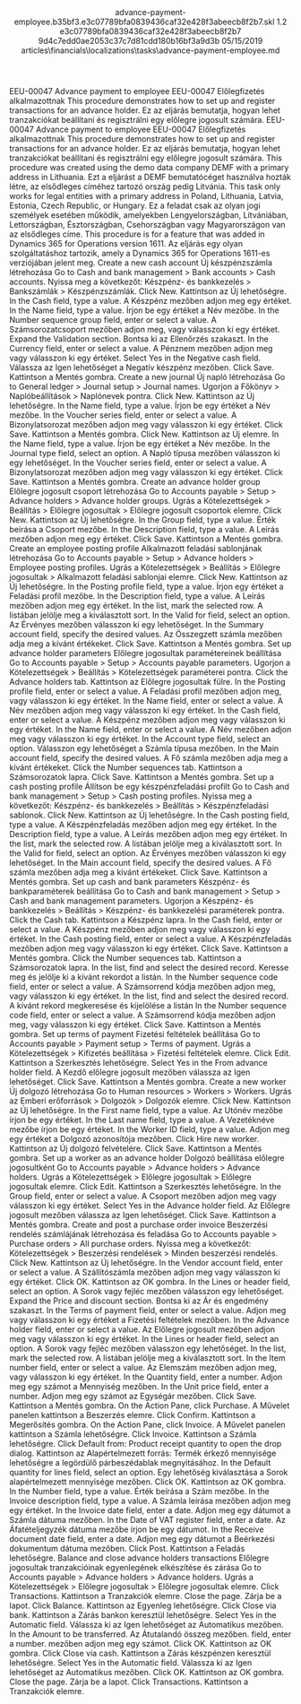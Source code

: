<?xml version="1.0" encoding="UTF-8"?>
<xliff xmlns:logoport="urn:logoport:xliffeditor:xliff-extras:1.0" xmlns:tilt="urn:logoport:xliffeditor:tilt-non-translatables:1.0" xmlns:xsi="http://www.w3.org/2001/XMLSchema-instance" xmlns="urn:oasis:names:tc:xliff:document:1.2" xmlns:xliffext="urn:microsoft:content:schema:xliffextensions" version="1.2" xsi:schemaLocation="urn:oasis:names:tc:xliff:document:1.2 xliff-core-1.2-transitional.xsd">
  <file datatype="xml" source-language="en-US" original="advance-payment-employee.md" target-language="hu-HU">
    <header>
      <tool tool-company="Microsoft" tool-version="1.0-7889195" tool-name="mdxliff" tool-id="mdxliff"/>
      <xliffext:skl_file_name>advance-payment-employee.b35bf3.e3c07789bfa0839436caf32e428f3abeecb8f2b7.skl</xliffext:skl_file_name>
      <xliffext:version>1.2</xliffext:version>
      <xliffext:ms.openlocfilehash>e3c07789bfa0839436caf32e428f3abeecb8f2b7</xliffext:ms.openlocfilehash>
      <xliffext:ms.sourcegitcommit>9d4c7edd0ae2053c37c7d81cdd180b16bf3a9d3b</xliffext:ms.sourcegitcommit>
      <xliffext:ms.lasthandoff>05/15/2019</xliffext:ms.lasthandoff>
      <xliffext:ms.openlocfilepath>articles\financials\localizations\tasks\advance-payment-employee.md</xliffext:ms.openlocfilepath>
    </header>
    <body>
      <group extype="content" id="content">
        <trans-unit xml:space="preserve" translate="yes" id="101" restype="x-metadata">
          <source>EEU-00047 Advance payment to employee</source>
        <target logoport:matchpercent="101" state="translated" state-qualifier="leveraged-tm">EEU-00047 Előlegfizetés alkalmazottnak</target></trans-unit>
        <trans-unit xml:space="preserve" translate="yes" id="102" restype="x-metadata">
          <source>This procedure demonstrates how to set up and register transactions for an advance holder.</source>
        <target logoport:matchpercent="101" state="translated" state-qualifier="leveraged-tm">Ez az eljárás bemutatja, hogyan lehet tranzakciókat beállítani és regisztrálni egy előlegre jogosult számára.</target></trans-unit>
        <trans-unit xml:space="preserve" translate="yes" id="103">
          <source>EEU-00047 Advance payment to employee</source>
        <target logoport:matchpercent="101" state="translated" state-qualifier="leveraged-tm">EEU-00047 Előlegfizetés alkalmazottnak</target></trans-unit>
        <trans-unit xml:space="preserve" translate="yes" id="104">
          <source>This procedure demonstrates how to set up and register transactions for an advance holder.</source>
        <target logoport:matchpercent="101" state="translated" state-qualifier="leveraged-tm">Ez az eljárás bemutatja, hogyan lehet tranzakciókat beállítani és regisztrálni egy előlegre jogosult számára.</target></trans-unit>
        <trans-unit xml:space="preserve" translate="yes" id="105">
          <source>This procedure was created using the demo data company DEMF with a primary address in Lithuania.</source>
        <target logoport:matchpercent="101" state="translated" state-qualifier="leveraged-tm">Ezt a eljárást a DEMF bemutatócéget használva hozták létre, az elsődleges címéhez tartozó ország pedig Litvánia.</target></trans-unit>
        <trans-unit xml:space="preserve" translate="yes" id="106">
          <source>This task only works for legal entities with a primary address in Poland, Lithuania, Latvia, Estonia, Czech Republic, or Hungary.</source>
        <target logoport:matchpercent="101" state="translated" state-qualifier="leveraged-tm">Ez a feladat csak az olyan jogi személyek esetében működik, amelyekben Lengyelországban, Litvániában, Lettországban, Észtországban, Csehországban vagy Magyarországon van az elsődleges címe.</target></trans-unit>
        <trans-unit xml:space="preserve" translate="yes" id="107">
          <source>This procedure is for a feature that was added in Dynamics 365 for Operations version 1611.</source>
        <target logoport:matchpercent="101" state="translated" state-qualifier="leveraged-tm">Az eljárás egy olyan szolgáltatáshoz tartozik, amely a Dynamics 365 for Operations 1611-es verziójában jelent meg.</target></trans-unit>
        <trans-unit xml:space="preserve" translate="yes" id="108">
          <source>Create a new cash account</source>
        <target logoport:matchpercent="101" state="translated" state-qualifier="leveraged-tm">Új készpénzszámla létrehozása</target></trans-unit>
        <trans-unit xml:space="preserve" translate="yes" id="109">
          <source>Go to Cash and bank management &gt; Bank accounts &gt; Cash accounts.</source>
        <target logoport:matchpercent="101" state="translated" state-qualifier="leveraged-tm">Nyissa meg a következőt: Készpénz- és bankkezelés &gt; Bankszámlák &gt; Készpénzszámlák.</target></trans-unit>
        <trans-unit xml:space="preserve" translate="yes" id="110">
          <source>Click New.</source>
        <target logoport:matchpercent="101" state="translated" state-qualifier="leveraged-tm">Kattintson az Új lehetőségre.</target></trans-unit>
        <trans-unit xml:space="preserve" translate="yes" id="111">
          <source>In the Cash field, type a value.</source>
        <target logoport:matchpercent="101" state="translated" state-qualifier="leveraged-tm">A Készpénz mezőben adjon meg egy értéket.</target></trans-unit>
        <trans-unit xml:space="preserve" translate="yes" id="112">
          <source>In the Name field, type a value.</source>
        <target logoport:matchpercent="101" state="translated" state-qualifier="leveraged-tm">Írjon be egy értéket a Név mezőbe.</target></trans-unit>
        <trans-unit xml:space="preserve" translate="yes" id="113">
          <source>In the Number sequence group field, enter or select a value.</source>
        <target logoport:matchpercent="101" state="translated" state-qualifier="leveraged-tm">A Számsorozatcsoport mezőben adjon meg, vagy válasszon ki egy értéket.</target></trans-unit>
        <trans-unit xml:space="preserve" translate="yes" id="114">
          <source>Expand the Validation section.</source>
        <target logoport:matchpercent="101" state="translated" state-qualifier="leveraged-tm">Bontsa ki az Ellenőrzés szakaszt.</target></trans-unit>
        <trans-unit xml:space="preserve" translate="yes" id="115">
          <source>In the Currency field, enter or select a value.</source>
        <target logoport:matchpercent="101" state="translated" state-qualifier="leveraged-tm">A Pénznem mezőben adjon meg vagy válasszon ki egy értéket.</target></trans-unit>
        <trans-unit xml:space="preserve" translate="yes" id="116">
          <source>Select Yes in the Negative cash field.</source>
        <target logoport:matchpercent="101" state="translated" state-qualifier="leveraged-tm">Válassza az Igen lehetőséget a Negatív készpénz mezőben.</target></trans-unit>
        <trans-unit xml:space="preserve" translate="yes" id="117">
          <source>Click Save.</source>
        <target logoport:matchpercent="101" state="translated" state-qualifier="leveraged-tm">Kattintson a Mentés gombra.</target></trans-unit>
        <trans-unit xml:space="preserve" translate="yes" id="118">
          <source>Create a new journal</source>
        <target logoport:matchpercent="101" state="translated" state-qualifier="leveraged-tm">Új napló létrehozása</target></trans-unit>
        <trans-unit xml:space="preserve" translate="yes" id="119">
          <source>Go to General ledger &gt; Journal setup &gt; Journal names.</source>
        <target logoport:matchpercent="101" state="translated" state-qualifier="leveraged-tm">Ugorjon a Főkönyv &gt; Naplóbeállítások &gt; Naplónevek pontra.</target></trans-unit>
        <trans-unit xml:space="preserve" translate="yes" id="120">
          <source>Click New.</source>
        <target logoport:matchpercent="101" state="translated" state-qualifier="leveraged-tm">Kattintson az Új lehetőségre.</target></trans-unit>
        <trans-unit xml:space="preserve" translate="yes" id="121">
          <source>In the Name field, type a value.</source>
        <target logoport:matchpercent="101" state="translated" state-qualifier="leveraged-tm">Írjon be egy értéket a Név mezőbe.</target></trans-unit>
        <trans-unit xml:space="preserve" translate="yes" id="122">
          <source>In the Voucher series field, enter or select a value.</source>
        <target logoport:matchpercent="101" state="translated" state-qualifier="leveraged-tm">A Bizonylatsorozat mezőben adjon meg vagy válasszon ki egy értéket.</target></trans-unit>
        <trans-unit xml:space="preserve" translate="yes" id="123">
          <source>Click Save.</source>
        <target logoport:matchpercent="101" state="translated" state-qualifier="leveraged-tm">Kattintson a Mentés gombra.</target></trans-unit>
        <trans-unit xml:space="preserve" translate="yes" id="124">
          <source>Click New.</source>
        <target logoport:matchpercent="101" state="translated" state-qualifier="leveraged-tm">Kattintson az Új elemre.</target></trans-unit>
        <trans-unit xml:space="preserve" translate="yes" id="125">
          <source>In the Name field, type a value.</source>
        <target logoport:matchpercent="101" state="translated" state-qualifier="leveraged-tm">Írjon be egy értéket a Név mezőbe.</target></trans-unit>
        <trans-unit xml:space="preserve" translate="yes" id="126">
          <source>In the Journal type field, select an option.</source>
        <target logoport:matchpercent="101" state="translated" state-qualifier="leveraged-tm">A Napló típusa mezőben válasszon ki egy lehetőséget.</target></trans-unit>
        <trans-unit xml:space="preserve" translate="yes" id="127">
          <source>In the Voucher series field, enter or select a value.</source>
        <target logoport:matchpercent="101" state="translated" state-qualifier="leveraged-tm">A Bizonylatsorozat mezőben adjon meg vagy válasszon ki egy értéket.</target></trans-unit>
        <trans-unit xml:space="preserve" translate="yes" id="128">
          <source>Click Save.</source>
        <target logoport:matchpercent="101" state="translated" state-qualifier="leveraged-tm">Kattintson a Mentés gombra.</target></trans-unit>
        <trans-unit xml:space="preserve" translate="yes" id="129">
          <source>Create an advance holder group</source>
        <target logoport:matchpercent="101" state="translated" state-qualifier="leveraged-tm">Előlegre jogosult csoport létrehozása</target></trans-unit>
        <trans-unit xml:space="preserve" translate="yes" id="130">
          <source>Go to Accounts payable &gt; Setup &gt; Advance holders &gt; Advance holder groups.</source>
        <target logoport:matchpercent="101" state="translated" state-qualifier="leveraged-tm">Ugrás a Kötelezettségek &gt; Beállítás &gt; Előlegre jogosultak &gt; Előlegre jogosult csoportok elemre.</target></trans-unit>
        <trans-unit xml:space="preserve" translate="yes" id="131">
          <source>Click New.</source>
        <target logoport:matchpercent="101" state="translated" state-qualifier="leveraged-tm">Kattintson az Új lehetőségre.</target></trans-unit>
        <trans-unit xml:space="preserve" translate="yes" id="132">
          <source>In the Group field, type a value.</source>
        <target logoport:matchpercent="101" state="translated" state-qualifier="leveraged-tm">Érték beírása a Csoport mezőbe.</target></trans-unit>
        <trans-unit xml:space="preserve" translate="yes" id="133">
          <source>In the Description field, type a value.</source>
        <target logoport:matchpercent="101" state="translated" state-qualifier="leveraged-tm">A Leírás mezőben adjon meg egy értéket.</target></trans-unit>
        <trans-unit xml:space="preserve" translate="yes" id="134">
          <source>Click Save.</source>
        <target logoport:matchpercent="101" state="translated" state-qualifier="leveraged-tm">Kattintson a Mentés gombra.</target></trans-unit>
        <trans-unit xml:space="preserve" translate="yes" id="135">
          <source>Create an employee posting profile</source>
        <target logoport:matchpercent="101" state="translated" state-qualifier="leveraged-tm">Alkalmazott feladási sablonjának létrehozása</target></trans-unit>
        <trans-unit xml:space="preserve" translate="yes" id="136">
          <source>Go to Accounts payable &gt; Setup &gt; Advance holders &gt; Employee posting profiles.</source>
        <target logoport:matchpercent="101" state="translated" state-qualifier="leveraged-tm">Ugrás a Kötelezettségek &gt; Beállítás &gt; Előlegre jogosultak &gt; Alkalmazott feladási sablonjai elemre.</target></trans-unit>
        <trans-unit xml:space="preserve" translate="yes" id="137">
          <source>Click New.</source>
        <target logoport:matchpercent="101" state="translated" state-qualifier="leveraged-tm">Kattintson az Új lehetőségre.</target></trans-unit>
        <trans-unit xml:space="preserve" translate="yes" id="138">
          <source>In the Posting profile field, type a value.</source>
        <target logoport:matchpercent="101" state="translated" state-qualifier="leveraged-tm">Írjon egy értéket a Feladási profil mezőbe.</target></trans-unit>
        <trans-unit xml:space="preserve" translate="yes" id="139">
          <source>In the Description field, type a value.</source>
        <target logoport:matchpercent="101" state="translated" state-qualifier="leveraged-tm">A Leírás mezőben adjon meg egy értéket.</target></trans-unit>
        <trans-unit xml:space="preserve" translate="yes" id="140">
          <source>In the list, mark the selected row.</source>
        <target logoport:matchpercent="101" state="translated" state-qualifier="leveraged-tm">A listában jelölje meg a kiválasztott sort.</target></trans-unit>
        <trans-unit xml:space="preserve" translate="yes" id="141">
          <source>In the Valid for field, select an option.</source>
        <target logoport:matchpercent="101" state="translated" state-qualifier="leveraged-tm">Az Érvényes mezőben válasszon ki egy lehetőséget.</target></trans-unit>
        <trans-unit xml:space="preserve" translate="yes" id="142">
          <source>In the Summary account field, specify the desired values.</source>
        <target logoport:matchpercent="101" state="translated" state-qualifier="leveraged-tm">Az Összegzett számla mezőben adja meg a kívánt értékeket.</target></trans-unit>
        <trans-unit xml:space="preserve" translate="yes" id="143">
          <source>Click Save.</source>
        <target logoport:matchpercent="101" state="translated" state-qualifier="leveraged-tm">Kattintson a Mentés gombra.</target></trans-unit>
        <trans-unit xml:space="preserve" translate="yes" id="144">
          <source>Set up advance holder parameters</source>
        <target logoport:matchpercent="101" state="translated" state-qualifier="leveraged-tm">Előlegre jogosultak paramétereinek beállítása</target></trans-unit>
        <trans-unit xml:space="preserve" translate="yes" id="145">
          <source>Go to Accounts payable &gt; Setup &gt; Accounts payable parameters.</source>
        <target logoport:matchpercent="101" state="translated" state-qualifier="leveraged-tm">Ugorjon a Kötelezettségek &gt; Beállítás &gt; Kötelezettségek paraméterei pontra.</target></trans-unit>
        <trans-unit xml:space="preserve" translate="yes" id="146">
          <source>Click the Advance holders tab.</source>
        <target logoport:matchpercent="101" state="translated" state-qualifier="leveraged-tm">Kattintson az Előlegre jogosultak fülre.</target></trans-unit>
        <trans-unit xml:space="preserve" translate="yes" id="147">
          <source>In the Posting profile field, enter or select a value.</source>
        <target logoport:matchpercent="101" state="translated" state-qualifier="leveraged-tm">A Feladási profil mezőben adjon meg, vagy válasszon ki egy értéket.</target></trans-unit>
        <trans-unit xml:space="preserve" translate="yes" id="148">
          <source>In the Name field, enter or select a value.</source>
        <target logoport:matchpercent="101" state="translated" state-qualifier="leveraged-tm">A Név mezőben adjon meg vagy válasszon ki egy értéket.</target></trans-unit>
        <trans-unit xml:space="preserve" translate="yes" id="149">
          <source>In the Cash field, enter or select a value.</source>
        <target logoport:matchpercent="101" state="translated" state-qualifier="leveraged-tm">A Készpénz mezőben adjon meg vagy válasszon ki egy értéket.</target></trans-unit>
        <trans-unit xml:space="preserve" translate="yes" id="150">
          <source>In the Name field, enter or select a value.</source>
        <target logoport:matchpercent="101" state="translated" state-qualifier="leveraged-tm">A Név mezőben adjon meg vagy válasszon ki egy értéket.</target></trans-unit>
        <trans-unit xml:space="preserve" translate="yes" id="151">
          <source>In the Account type field, select an option.</source>
        <target logoport:matchpercent="101" state="translated" state-qualifier="leveraged-tm">Válasszon egy lehetőséget a Számla típusa mezőben.</target></trans-unit>
        <trans-unit xml:space="preserve" translate="yes" id="152">
          <source>In the Main account field, specify the desired values.</source>
        <target logoport:matchpercent="101" state="translated" state-qualifier="leveraged-tm">A Fő számla mezőben adja meg a kívánt értékeket.</target></trans-unit>
        <trans-unit xml:space="preserve" translate="yes" id="153">
          <source>Click the Number sequences tab.</source>
        <target logoport:matchpercent="101" state="translated" state-qualifier="leveraged-tm">Kattintson a Számsorozatok lapra.</target></trans-unit>
        <trans-unit xml:space="preserve" translate="yes" id="154">
          <source>Click Save.</source>
        <target logoport:matchpercent="101" state="translated" state-qualifier="leveraged-tm">Kattintson a Mentés gombra.</target></trans-unit>
        <trans-unit xml:space="preserve" translate="yes" id="155">
          <source>Set up a cash posting profile</source>
        <target logoport:matchpercent="101" state="translated" state-qualifier="leveraged-tm">Állítson be egy készpénzfeladási profilt</target></trans-unit>
        <trans-unit xml:space="preserve" translate="yes" id="156">
          <source>Go to Cash and bank management &gt; Setup &gt; Cash posting profiles.</source>
        <target logoport:matchpercent="101" state="translated" state-qualifier="leveraged-tm">Nyissa meg a következőt: Készpénz- és bankkezelés &gt; Beállítás &gt; Készpénzfeladási sablonok.</target></trans-unit>
        <trans-unit xml:space="preserve" translate="yes" id="157">
          <source>Click New.</source>
        <target logoport:matchpercent="101" state="translated" state-qualifier="leveraged-tm">Kattintson az Új lehetőségre.</target></trans-unit>
        <trans-unit xml:space="preserve" translate="yes" id="158">
          <source>In the Cash posting field, type a value.</source>
        <target logoport:matchpercent="101" state="translated" state-qualifier="leveraged-tm">A Készpénzfeladás mezőben adjon meg egy értéket.</target></trans-unit>
        <trans-unit xml:space="preserve" translate="yes" id="159">
          <source>In the Description field, type a value.</source>
        <target logoport:matchpercent="101" state="translated" state-qualifier="leveraged-tm">A Leírás mezőben adjon meg egy értéket.</target></trans-unit>
        <trans-unit xml:space="preserve" translate="yes" id="160">
          <source>In the list, mark the selected row.</source>
        <target logoport:matchpercent="101" state="translated" state-qualifier="leveraged-tm">A listában jelölje meg a kiválasztott sort.</target></trans-unit>
        <trans-unit xml:space="preserve" translate="yes" id="161">
          <source>In the Valid for field, select an option.</source>
        <target logoport:matchpercent="101" state="translated" state-qualifier="leveraged-tm">Az Érvényes mezőben válasszon ki egy lehetőséget.</target></trans-unit>
        <trans-unit xml:space="preserve" translate="yes" id="162">
          <source>In the Main account field, specify the desired values.</source>
        <target logoport:matchpercent="101" state="translated" state-qualifier="leveraged-tm">A Fő számla mezőben adja meg a kívánt értékeket.</target></trans-unit>
        <trans-unit xml:space="preserve" translate="yes" id="163">
          <source>Click Save.</source>
        <target logoport:matchpercent="101" state="translated" state-qualifier="leveraged-tm">Kattintson a Mentés gombra.</target></trans-unit>
        <trans-unit xml:space="preserve" translate="yes" id="164">
          <source>Set up cash and bank parameters</source>
        <target logoport:matchpercent="101" state="translated" state-qualifier="leveraged-tm">Készpénz- és bankparaméterek beállítása</target></trans-unit>
        <trans-unit xml:space="preserve" translate="yes" id="165">
          <source>Go to Cash and bank management &gt; Setup &gt; Cash and bank management parameters.</source>
        <target logoport:matchpercent="101" state="translated" state-qualifier="leveraged-tm">Ugorjon a Készpénz- és bankkezelés &gt; Beállítás &gt; Készpénz- és bankkezelési paraméterek pontra.</target></trans-unit>
        <trans-unit xml:space="preserve" translate="yes" id="166">
          <source>Click the Cash tab.</source>
        <target logoport:matchpercent="101" state="translated" state-qualifier="leveraged-tm">Kattintson a Készpénz lapra.</target></trans-unit>
        <trans-unit xml:space="preserve" translate="yes" id="167">
          <source>In the Cash field, enter or select a value.</source>
        <target logoport:matchpercent="101" state="translated" state-qualifier="leveraged-tm">A Készpénz mezőben adjon meg vagy válasszon ki egy értéket.</target></trans-unit>
        <trans-unit xml:space="preserve" translate="yes" id="168">
          <source>In the Cash posting field, enter or select a value.</source>
        <target logoport:matchpercent="101" state="translated" state-qualifier="leveraged-tm">A Készpénzfeladás mezőben adjon meg vagy válasszon ki egy értéket.</target></trans-unit>
        <trans-unit xml:space="preserve" translate="yes" id="169">
          <source>Click Save.</source>
        <target logoport:matchpercent="101" state="translated" state-qualifier="leveraged-tm">Kattintson a Mentés gombra.</target></trans-unit>
        <trans-unit xml:space="preserve" translate="yes" id="170">
          <source>Click the Number sequences tab.</source>
        <target logoport:matchpercent="101" state="translated" state-qualifier="leveraged-tm">Kattintson a Számsorozatok lapra.</target></trans-unit>
        <trans-unit xml:space="preserve" translate="yes" id="171">
          <source>In the list, find and select the desired record.</source>
        <target logoport:matchpercent="101" state="translated" state-qualifier="leveraged-tm">Keresse meg és jelölje ki a kívánt rekordot a listán.</target></trans-unit>
        <trans-unit xml:space="preserve" translate="yes" id="172">
          <source>In the Number sequence code field, enter or select a value.</source>
        <target logoport:matchpercent="101" state="translated" state-qualifier="leveraged-tm">A Számsorrend kódja mezőben adjon meg, vagy válasszon ki egy értéket.</target></trans-unit>
        <trans-unit xml:space="preserve" translate="yes" id="173">
          <source>In the list, find and select the desired record.</source>
        <target logoport:matchpercent="101" state="translated" state-qualifier="leveraged-tm">A kívánt rekord megkeresése és kijelölése a listán</target></trans-unit>
        <trans-unit xml:space="preserve" translate="yes" id="174">
          <source>In the Number sequence code field, enter or select a value.</source>
        <target logoport:matchpercent="101" state="translated" state-qualifier="leveraged-tm">A Számsorrend kódja mezőben adjon meg, vagy válasszon ki egy értéket.</target></trans-unit>
        <trans-unit xml:space="preserve" translate="yes" id="175">
          <source>Click Save.</source>
        <target logoport:matchpercent="101" state="translated" state-qualifier="leveraged-tm">Kattintson a Mentés gombra.</target></trans-unit>
        <trans-unit xml:space="preserve" translate="yes" id="176">
          <source>Set up terms of payment</source>
        <target logoport:matchpercent="101" state="translated" state-qualifier="leveraged-tm">Fizetési feltételek beállítása</target></trans-unit>
        <trans-unit xml:space="preserve" translate="yes" id="177">
          <source>Go to Accounts payable &gt; Payment setup &gt; Terms of payment.</source>
        <target logoport:matchpercent="101" state="translated" state-qualifier="leveraged-tm">Ugrás a Kötelezettségek &gt; Kifizetés beállítása &gt; Fizetési feltételek elemre.</target></trans-unit>
        <trans-unit xml:space="preserve" translate="yes" id="178">
          <source>Click Edit.</source>
        <target logoport:matchpercent="101" state="translated" state-qualifier="leveraged-tm">Kattintson a Szerkesztés lehetőségre.</target></trans-unit>
        <trans-unit xml:space="preserve" translate="yes" id="179">
          <source>Select Yes in the From advance holder field.</source>
        <target logoport:matchpercent="101" state="translated" state-qualifier="leveraged-tm">A Kezdő előlegre jogosult mezőben válassza az Igen lehetőséget.</target></trans-unit>
        <trans-unit xml:space="preserve" translate="yes" id="180">
          <source>Click Save.</source>
        <target logoport:matchpercent="101" state="translated" state-qualifier="leveraged-tm">Kattintson a Mentés gombra.</target></trans-unit>
        <trans-unit xml:space="preserve" translate="yes" id="181">
          <source>Create a new worker</source>
        <target logoport:matchpercent="101" state="translated" state-qualifier="leveraged-tm">Új dolgozó létrehozása</target></trans-unit>
        <trans-unit xml:space="preserve" translate="yes" id="182">
          <source>Go to Human resources &gt; Workers &gt; Workers.</source>
        <target logoport:matchpercent="101" state="translated" state-qualifier="leveraged-tm">Ugrás az Emberi erőforrások &gt; Dolgozók &gt; Dolgozók elemre.</target></trans-unit>
        <trans-unit xml:space="preserve" translate="yes" id="183">
          <source>Click New.</source>
        <target logoport:matchpercent="101" state="translated" state-qualifier="leveraged-tm">Kattintson az Új lehetőségre.</target></trans-unit>
        <trans-unit xml:space="preserve" translate="yes" id="184">
          <source>In the First name field, type a value.</source>
        <target logoport:matchpercent="101" state="translated" state-qualifier="leveraged-tm">Az Utónév mezőbe írjon be egy értéket.</target></trans-unit>
        <trans-unit xml:space="preserve" translate="yes" id="185">
          <source>In the Last name field, type a value.</source>
        <target logoport:matchpercent="101" state="translated" state-qualifier="leveraged-tm">A Vezetéknéve mezőbe írjon be egy értéket.</target></trans-unit>
        <trans-unit xml:space="preserve" translate="yes" id="186">
          <source>In the Worker ID field, type a value.</source>
        <target logoport:matchpercent="101" state="translated" state-qualifier="leveraged-tm">Adjon meg egy értéket a Dolgozó azonosítója mezőben.</target></trans-unit>
        <trans-unit xml:space="preserve" translate="yes" id="187">
          <source>Click Hire new worker.</source>
        <target logoport:matchpercent="101" state="translated" state-qualifier="leveraged-tm">Kattintson az Új dolgozó felvételére.</target></trans-unit>
        <trans-unit xml:space="preserve" translate="yes" id="188">
          <source>Click Save.</source>
        <target logoport:matchpercent="101" state="translated" state-qualifier="leveraged-tm">Kattintson a Mentés gombra.</target></trans-unit>
        <trans-unit xml:space="preserve" translate="yes" id="189">
          <source>Set up a worker as an advance holder</source>
        <target logoport:matchpercent="101" state="translated" state-qualifier="leveraged-tm">Dolgozó beállítása előlegre jogosultként</target></trans-unit>
        <trans-unit xml:space="preserve" translate="yes" id="190">
          <source>Go to Accounts payable &gt; Advance holders &gt; Advance holders.</source>
        <target logoport:matchpercent="101" state="translated" state-qualifier="leveraged-tm">Ugrás a Kötelezettségek &gt; Előlegre jogosultak &gt; Előlegre jogosultak elemre.</target></trans-unit>
        <trans-unit xml:space="preserve" translate="yes" id="191">
          <source>Click Edit.</source>
        <target logoport:matchpercent="101" state="translated" state-qualifier="leveraged-tm">Kattintson a Szerkesztés lehetőségre.</target></trans-unit>
        <trans-unit xml:space="preserve" translate="yes" id="192">
          <source>In the Group field, enter or select a value.</source>
        <target logoport:matchpercent="101" state="translated" state-qualifier="leveraged-tm">A Csoport mezőben adjon meg vagy válasszon ki egy értéket.</target></trans-unit>
        <trans-unit xml:space="preserve" translate="yes" id="193">
          <source>Select Yes in the Advance holder field.</source>
        <target logoport:matchpercent="101" state="translated" state-qualifier="leveraged-tm">Az Előlegre jogosult mezőben válassza az Igen lehetőséget.</target></trans-unit>
        <trans-unit xml:space="preserve" translate="yes" id="194">
          <source>Click Save.</source>
        <target logoport:matchpercent="101" state="translated" state-qualifier="leveraged-tm">Kattintson a Mentés gombra.</target></trans-unit>
        <trans-unit xml:space="preserve" translate="yes" id="195">
          <source>Create and post a purchase order invoice</source>
        <target logoport:matchpercent="101" state="translated" state-qualifier="leveraged-tm">Beszerzési rendelés számlájának létrehozása és feladása</target></trans-unit>
        <trans-unit xml:space="preserve" translate="yes" id="196">
          <source>Go to Accounts payable &gt; Purchase orders &gt; All purchase orders.</source>
        <target logoport:matchpercent="101" state="translated" state-qualifier="leveraged-tm">Nyissa meg a következőt: Kötelezettségek &gt; Beszerzési rendelések &gt; Minden beszerzési rendelés.</target></trans-unit>
        <trans-unit xml:space="preserve" translate="yes" id="197">
          <source>Click New.</source>
        <target logoport:matchpercent="101" state="translated" state-qualifier="leveraged-tm">Kattintson az Új lehetőségre.</target></trans-unit>
        <trans-unit xml:space="preserve" translate="yes" id="198">
          <source>In the Vendor account field, enter or select a value.</source>
        <target logoport:matchpercent="101" state="translated" state-qualifier="leveraged-tm">A Szállítószámla mezőben adjon meg vagy válasszon ki egy értéket.</target></trans-unit>
        <trans-unit xml:space="preserve" translate="yes" id="199">
          <source>Click OK.</source>
        <target logoport:matchpercent="101" state="translated" state-qualifier="leveraged-tm">Kattintson az OK gombra.</target></trans-unit>
        <trans-unit xml:space="preserve" translate="yes" id="200">
          <source>In the Lines or header field, select an option.</source>
        <target logoport:matchpercent="101" state="translated" state-qualifier="leveraged-tm">A Sorok vagy fejléc mezőben válasszon egy lehetőséget.</target></trans-unit>
        <trans-unit xml:space="preserve" translate="yes" id="201">
          <source>Expand the Price and discount section.</source>
        <target logoport:matchpercent="101" state="translated" state-qualifier="leveraged-tm">Bontsa ki az Ár és engedmény szakaszt.</target></trans-unit>
        <trans-unit xml:space="preserve" translate="yes" id="202">
          <source>In the Terms of payment field, enter or select a value.</source>
        <target logoport:matchpercent="101" state="translated" state-qualifier="leveraged-tm">Adjon meg vagy válasszon ki egy értéket a Fizetési feltételek mezőben.</target></trans-unit>
        <trans-unit xml:space="preserve" translate="yes" id="203">
          <source>In the Advance holder field, enter or select a value.</source>
        <target logoport:matchpercent="101" state="translated" state-qualifier="leveraged-tm">Az Előlegre jogosult mezőben adjon meg vagy válasszon ki egy értéket.</target></trans-unit>
        <trans-unit xml:space="preserve" translate="yes" id="204">
          <source>In the Lines or header field, select an option.</source>
        <target logoport:matchpercent="101" state="translated" state-qualifier="leveraged-tm">A Sorok vagy fejléc mezőben válasszon egy lehetőséget.</target></trans-unit>
        <trans-unit xml:space="preserve" translate="yes" id="205">
          <source>In the list, mark the selected row.</source>
        <target logoport:matchpercent="101" state="translated" state-qualifier="leveraged-tm">A listában jelölje meg a kiválasztott sort.</target></trans-unit>
        <trans-unit xml:space="preserve" translate="yes" id="206">
          <source>In the Item number field, enter or select a value.</source>
        <target logoport:matchpercent="101" state="translated" state-qualifier="leveraged-tm">Az Elemszám mezőben adjon meg, vagy válasszon ki egy értéket.</target></trans-unit>
        <trans-unit xml:space="preserve" translate="yes" id="207">
          <source>In the Quantity field, enter a number.</source>
        <target logoport:matchpercent="101" state="translated" state-qualifier="leveraged-tm">Adjon meg egy számot a Mennyiség mezőben.</target></trans-unit>
        <trans-unit xml:space="preserve" translate="yes" id="208">
          <source>In the Unit price field, enter a number.</source>
        <target logoport:matchpercent="101" state="translated" state-qualifier="leveraged-tm">Adjon meg egy számot az Egységár mezőben.</target></trans-unit>
        <trans-unit xml:space="preserve" translate="yes" id="209">
          <source>Click Save.</source>
        <target logoport:matchpercent="101" state="translated" state-qualifier="leveraged-tm">Kattintson a Mentés gombra.</target></trans-unit>
        <trans-unit xml:space="preserve" translate="yes" id="210">
          <source>On the Action Pane, click Purchase.</source>
        <target logoport:matchpercent="101" state="translated" state-qualifier="leveraged-tm">A Művelet panelen kattintson a Beszerzés elemre.</target></trans-unit>
        <trans-unit xml:space="preserve" translate="yes" id="211">
          <source>Click Confirm.</source>
        <target logoport:matchpercent="101" state="translated" state-qualifier="leveraged-tm">Kattintson a Megerősítés gombra.</target></trans-unit>
        <trans-unit xml:space="preserve" translate="yes" id="212">
          <source>On the Action Pane, click Invoice.</source>
        <target logoport:matchpercent="101" state="translated" state-qualifier="leveraged-tm">A Művelet panelen kattintson a Számla lehetőségre.</target></trans-unit>
        <trans-unit xml:space="preserve" translate="yes" id="213">
          <source>Click Invoice.</source>
        <target logoport:matchpercent="101" state="translated" state-qualifier="leveraged-tm">Kattintson a Számla lehetőségre.</target></trans-unit>
        <trans-unit xml:space="preserve" translate="yes" id="214">
          <source>Click Default from: Product receipt quantity to open the drop dialog.</source>
        <target logoport:matchpercent="101" state="translated" state-qualifier="leveraged-tm">Kattintson az Alapértelmezett forrás: Termék érkező mennyisége lehetőségre a legördülő párbeszédablak megnyitásához.</target></trans-unit>
        <trans-unit xml:space="preserve" translate="yes" id="215">
          <source>In the Default quantity for lines field, select an option.</source>
        <target logoport:matchpercent="101" state="translated" state-qualifier="leveraged-tm">Egy lehetőség kiválasztása a Sorok alapértelmezett mennyisége mezőben.</target></trans-unit>
        <trans-unit xml:space="preserve" translate="yes" id="216">
          <source>Click OK.</source>
        <target logoport:matchpercent="101" state="translated" state-qualifier="leveraged-tm">Kattintson az OK gombra.</target></trans-unit>
        <trans-unit xml:space="preserve" translate="yes" id="217">
          <source>In the Number field, type a value.</source>
        <target logoport:matchpercent="101" state="translated" state-qualifier="leveraged-tm">Érték beírása a Szám mezőbe.</target></trans-unit>
        <trans-unit xml:space="preserve" translate="yes" id="218">
          <source>In the Invoice description field, type a value.</source>
        <target logoport:matchpercent="101" state="translated" state-qualifier="leveraged-tm">A Számla leírása mezőben adjon meg egy értéket.</target></trans-unit>
        <trans-unit xml:space="preserve" translate="yes" id="219">
          <source>In the Invoice date field, enter a date.</source>
        <target logoport:matchpercent="101" state="translated" state-qualifier="leveraged-tm">Adjon meg egy dátumot a Számla dátuma mezőben.</target></trans-unit>
        <trans-unit xml:space="preserve" translate="yes" id="220">
          <source>In the Date of VAT register field, enter a date.</source>
        <target logoport:matchpercent="101" state="translated" state-qualifier="leveraged-tm">Az Áfatételjegyzék dátuma mezőbe írjon be egy dátumot.</target></trans-unit>
        <trans-unit xml:space="preserve" translate="yes" id="221">
          <source>In the Receive document date field, enter a date.</source>
        <target logoport:matchpercent="101" state="translated" state-qualifier="leveraged-tm">Adjon meg egy dátumot a Beérkezési dokumentum dátuma mezőben.</target></trans-unit>
        <trans-unit xml:space="preserve" translate="yes" id="222">
          <source>Click Post.</source>
        <target logoport:matchpercent="101" state="translated" state-qualifier="leveraged-tm">Kattintson a Feladás lehetőségre.</target></trans-unit>
        <trans-unit xml:space="preserve" translate="yes" id="223">
          <source>Balance and close advance holders transactions</source>
        <target logoport:matchpercent="101" state="translated" state-qualifier="leveraged-tm">Előlegre jogosultak tranzakcióinak egyenlegének elkészítése és zárása</target></trans-unit>
        <trans-unit xml:space="preserve" translate="yes" id="224">
          <source>Go to Accounts payable &gt; Advance holders &gt; Advance holders.</source>
        <target logoport:matchpercent="101" state="translated" state-qualifier="leveraged-tm">Ugrás a Kötelezettségek &gt; Előlegre jogosultak &gt; Előlegre jogosultak elemre.</target></trans-unit>
        <trans-unit xml:space="preserve" translate="yes" id="225">
          <source>Click Transactions.</source>
        <target logoport:matchpercent="101" state="translated" state-qualifier="leveraged-tm">Kattintson a Tranzakciók elemre.</target></trans-unit>
        <trans-unit xml:space="preserve" translate="yes" id="226">
          <source>Close the page.</source>
        <target logoport:matchpercent="101" state="translated" state-qualifier="leveraged-tm">Zárja be a lapot.</target></trans-unit>
        <trans-unit xml:space="preserve" translate="yes" id="227">
          <source>Click Balance.</source>
        <target logoport:matchpercent="101" state="translated" state-qualifier="leveraged-tm">Kattintson az Egyenleg lehetőségre.</target></trans-unit>
        <trans-unit xml:space="preserve" translate="yes" id="228">
          <source>Click Close via bank.</source>
        <target logoport:matchpercent="101" state="translated" state-qualifier="leveraged-tm">Kattintson a Zárás bankon keresztül lehetőségre.</target></trans-unit>
        <trans-unit xml:space="preserve" translate="yes" id="229">
          <source>Select Yes in the Automatic field.</source>
        <target logoport:matchpercent="101" state="translated" state-qualifier="leveraged-tm">Válassza ki az Igen lehetőséget az Automatikus mezőben.</target></trans-unit>
        <trans-unit xml:space="preserve" translate="yes" id="230">
          <source>In the Amount to be transferred.</source>
        <target logoport:matchpercent="101" state="translated" state-qualifier="leveraged-tm">Az Átutalandó összeg mezőben.</target></trans-unit>
        <trans-unit xml:space="preserve" translate="yes" id="231">
          <source>field, enter a number.</source>
        <target logoport:matchpercent="101" state="translated" state-qualifier="leveraged-tm">mezőben adjon meg egy számot.</target></trans-unit>
        <trans-unit xml:space="preserve" translate="yes" id="232">
          <source>Click OK.</source>
        <target logoport:matchpercent="101" state="translated" state-qualifier="leveraged-tm">Kattintson az OK gombra.</target></trans-unit>
        <trans-unit xml:space="preserve" translate="yes" id="233">
          <source>Click Close via cash.</source>
        <target logoport:matchpercent="101" state="translated" state-qualifier="leveraged-tm">Kattintson a Zárás készpénzen keresztül lehetőségre.</target></trans-unit>
        <trans-unit xml:space="preserve" translate="yes" id="234">
          <source>Select Yes in the Automatic field.</source>
        <target logoport:matchpercent="101" state="translated" state-qualifier="leveraged-tm">Válassza ki az Igen lehetőséget az Automatikus mezőben.</target></trans-unit>
        <trans-unit xml:space="preserve" translate="yes" id="235">
          <source>Click OK.</source>
        <target logoport:matchpercent="101" state="translated" state-qualifier="leveraged-tm">Kattintson az OK gombra.</target></trans-unit>
        <trans-unit xml:space="preserve" translate="yes" id="236">
          <source>Close the page.</source>
        <target logoport:matchpercent="101" state="translated" state-qualifier="leveraged-tm">Zárja be a lapot.</target></trans-unit>
        <trans-unit xml:space="preserve" translate="yes" id="237">
          <source>Click Transactions.</source>
        <target logoport:matchpercent="101" state="translated" state-qualifier="leveraged-tm">Kattintson a Tranzakciók elemre.</target></trans-unit>
      </group>
    </body>
  </file>
</xliff>